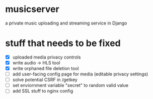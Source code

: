 # musicserver
a private music uploading and streaming service in Django

# stuff that needs to be fixed
- [x] uploaded media privacy controls
- [x] write audio -> HLS tool
- [x] write orphaned file deletion tool
- [ ] add user-facing config page for media (editable privacy settings)
- [ ] solve potential CSRF in /getkey
- [ ] set enviornment variable "secret" to random valid value
- [ ] add SSL stuff to nginx config